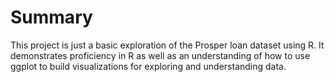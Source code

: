# Summary

This project is just a basic exploration of the Prosper loan dataset using R. It
demonstrates proficiency in R as well as an understanding of how to use ggplot
to build visualizations for exploring and understanding data. 